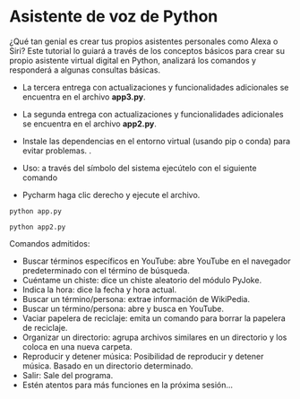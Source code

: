# Asistente de voz de Python
¿Qué tan genial es crear tus propios asistentes personales como Alexa o Siri? Este tutorial lo guiará a través de los conceptos básicos para crear su propio asistente virtual digital en Python, analizará los comandos y responderá a algunas consultas básicas.
* La tercera entrega con actualizaciones y funcionalidades adicionales se encuentra en el archivo **app3.py**.
* La segunda entrega con actualizaciones y funcionalidades adicionales se encuentra en el archivo **app2.py**.
* Instale las dependencias en el entorno virtual (usando pip o conda) para evitar problemas. .


* Uso: a través del símbolo del sistema ejecútelo con el siguiente comando
* Pycharm haga clic derecho y ejecute el archivo.

```
python app.py
````
```
python app2.py
````



Comandos admitidos:
* Buscar términos específicos en YouTube: abre YouTube en el navegador predeterminado con el término de búsqueda.
* Cuéntame un chiste: dice un chiste aleatorio del módulo PyJoke.
* Indica la hora: dice la fecha y hora actual.
* Buscar un término/persona: extrae información de WikiPedia.
* Buscar un término/persona: abre y busca en YouTube.
* Vaciar papelera de reciclaje: emita un comando para borrar la papelera de reciclaje.
* Organizar un directorio: agrupa archivos similares en un directorio y los coloca en una nueva carpeta.
* Reproducir y detener música: Posibilidad de reproducir y detener música. Basado en un directorio determinado.
* Salir: Sale del programa.
* Estén atentos para más funciones en la próxima sesión...